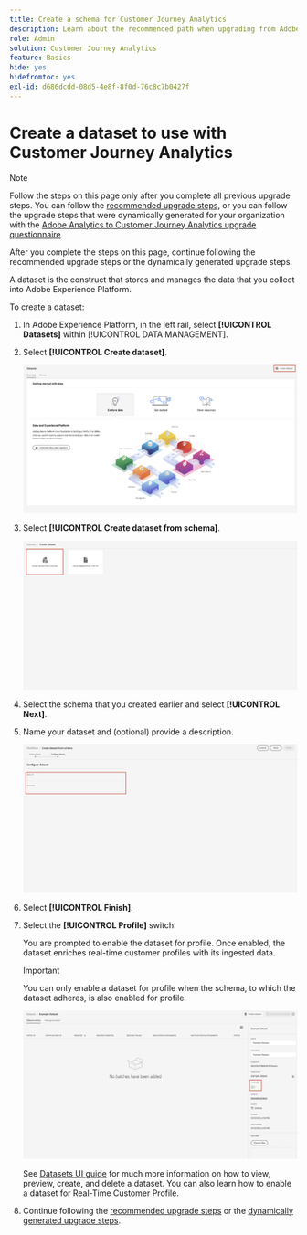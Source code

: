 ```yaml
---
title: Create a schema for Customer Journey Analytics
description: Learn about the recommended path when upgrading from Adobe Analytics to Customer Journey Analytics
role: Admin
solution: Customer Journey Analytics
feature: Basics
hide: yes
hidefromtoc: yes
exl-id: d686dcdd-08d5-4e8f-8f0d-76c8c7b0427f
---
```

# Create a dataset to use with Customer Journey Analytics

>[!NOTE]
> 
>Follow the steps on this page only after you complete all previous upgrade steps. You can follow the [recommended upgrade steps](/help/getting-started/cja-upgrade/cja-upgrade-recommendations.md#recommended-upgrade-steps-for-most-organizations), or you can follow the upgrade steps that were dynamically generated for your organization with the [Adobe Analytics to Customer Journey Analytics upgrade questionnaire](https://gigazelle.github.io/cja-ttv/). 
>
>After you complete the steps on this page, continue following the recommended upgrade steps or the dynamically generated upgrade steps. 

<!-- Should we single source this instead of duplicate it? The following steps were copied from: /help/data-ingestion/aepwebsdk.md-->

A dataset is the construct that stores and manages the data that you collect into Adobe Experience Platform.

To create a dataset:

1. In Adobe Experience Platform, in the left rail, select **[!UICONTROL Datasets]** within [!UICONTROL DATA MANAGEMENT].

1. Select **[!UICONTROL Create dataset]**.

   ![Create dataset](assets/create-dataset.png)

1. Select **[!UICONTROL Create dataset from schema]**.

   ![Create dataset from schema](assets/create-dataset-from-schema.png)

1. Select the schema that you created earlier and select **[!UICONTROL Next]**.

1. Name your dataset and (optional) provide a description.

   ![Name dataset](assets/name-your-datatest.png)

1. Select **[!UICONTROL Finish]**.

1. Select the **[!UICONTROL Profile]** switch.

   You are prompted to enable the dataset for profile. Once enabled, the dataset enriches real-time customer profiles with its ingested data.

   >[!IMPORTANT]
   >
   >    You can only enable a dataset for profile when the schema, to which the dataset adheres, is also enabled for profile.

   ![Enable schema for profile](assets/aepwebsdk-dataset-profile.png)

   See [Datasets UI guide](https://experienceleague.adobe.com/docs/experience-platform/catalog/datasets/user-guide.html) for much more information on how to view, preview, create, and delete a dataset. You can also learn how to enable a dataset for Real-Time Customer Profile.

1. Continue following the [recommended upgrade steps](/help/getting-started/cja-upgrade/cja-upgrade-recommendations.md#recommended-upgrade-steps-for-most-organizations) or the [dynamically generated upgrade steps](https://gigazelle.github.io/cja-ttv/).
